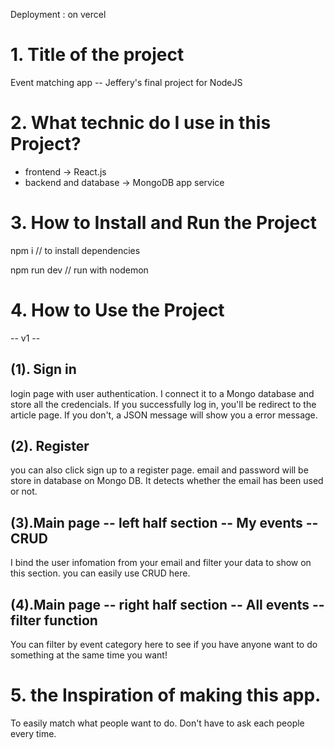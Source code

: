 Deployment : on vercel

# 1. Title of the project
Event matching app -- Jeffery's final project for NodeJS 

# 2. What technic do I use in this Project?

* frontend -> React.js 
* backend and database -> MongoDB app service 


# 3. How to Install and Run the Project

npm i
// to install dependencies 

npm run dev
// run with nodemon

# 4. How to Use the Project

-- v1 --
## (1). Sign in
login page with user authentication. I connect it to a Mongo database and store all the credencials. 
If you successfully log in, you'll be redirect to the article page. If you don't, a JSON message will show you a error message.

## (2). Register
you can also click sign up to a register page. email and password will be store in database on Mongo DB.  It detects whether the email has been used or not.

## (3).Main page -- left half section -- My events --CRUD
I bind the user infomation from your email and filter your data to show on this section. you can easily use CRUD here.

## (4).Main page -- right half section -- All events -- filter function
You can filter by event category here to see if you have anyone want to do something at the same time you want! 





# 5. the Inspiration of making this app.

To easily match what people want to do. Don't have to ask each people every time. 

